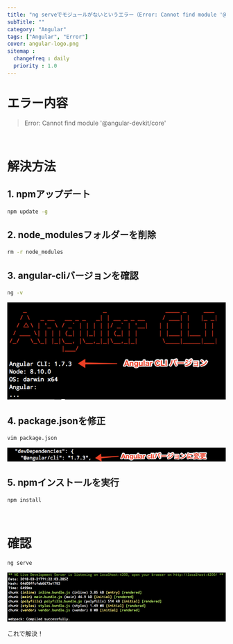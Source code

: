 ```yaml
---
title: "ng serveでモジュールがないというエラー（Error: Cannot find module '@angular-devkit/core'）"
subTitle: ""
category: "Angular"
tags: ["Angular", "Error"]
cover: angular-logo.png
sitemap :
  changefreq : daily
  priority : 1.0
---
```


# エラー内容

> Error: Cannot find module '@angular-devkit/core'

<br>


# 解決方法

## 1. npmアップデート

```cmd
npm update -g
```

## 2. node_modulesフォルダーを削除

```cmd
rm -r node_modules
```

## 3. angular-cliバージョンを確認

```cmd
ng -v
```

![](./img-1.png)

## 4. package.jsonを修正

```cmd
vim package.json
```

![](./img-2.png)

## 5. npmインストールを実行

```cmd
npm install
```

<br>

# 確認

```cmd
ng serve
```

![](./img-3.png)

これで解決！
